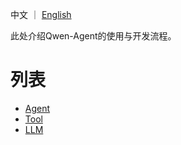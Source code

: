 中文 ｜ [English](./README.md)

此处介绍Qwen-Agent的使用与开发流程。

# 列表

- [Agent](agent_cn.md)
- [Tool](tool_cn.md)
- [LLM](llm_cn.md)
